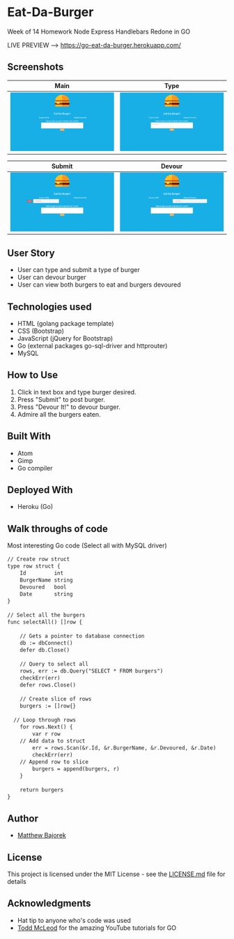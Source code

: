 # Eat-Da-Burger
Week of 14 Homework Node Express Handlebars Redone in GO

LIVE PREVIEW --> https://go-eat-da-burger.herokuapp.com/

## Screenshots

Main | Type
-------------|--------
![Main Image](/readme_images/main.png?raw=true"main.png") | ![Type Image](/readme_images/type.png?raw=true"type.png")

Submit | Devour
-------------|--------
![Submit Image](/readme_images/submit.png?raw=true"submit.png") | ![Devour Image](/readme_images/devour.png?raw=true"devour.png")

## User Story
* User can type and submit a type of burger
* User can devour burger
* User can view both burgers to eat and burgers devoured

## Technologies used
- HTML (golang package template)
- CSS (Bootstrap)
- JavaScript (jQuery for Bootstrap)
- Go (external packages go-sql-driver and httprouter)
- MySQL

## How to Use

1. Click in text box and type burger desired.
2. Press "Submit" to post burger.
3. Press "Devour It!" to devour burger.
4. Admire all the burgers eaten.

## Built With

* Atom
* Gimp
* Go compiler

## Deployed With

* Heroku (Go)

## Walk throughs of code

Most interesting Go code
(Select all with MySQL driver)
```
// Create row struct
type row struct {
	Id         int
	BurgerName string
	Devoured   bool
	Date       string
}

// Select all the burgers
func selectAll() []row {

	// Gets a pointer to database connection
	db := dbConnect()
	defer db.Close()

	// Query to select all
	rows, err := db.Query("SELECT * FROM burgers")
	checkErr(err)
	defer rows.Close()

	// Create slice of rows
	burgers := []row{}

  // Loop through rows
	for rows.Next() {
		var r row
    // Add data to struct
		err = rows.Scan(&r.Id, &r.BurgerName, &r.Devoured, &r.Date)
		checkErr(err)
    // Append row to slice
		burgers = append(burgers, r)
	}

	return burgers
}
```

## Author

* [Matthew Bajorek](https://www.linkedin.com/in/matthewbajorek)

## License

This project is licensed under the MIT License - see the [LICENSE.md](LICENSE.md) file for details

## Acknowledgments

* Hat tip to anyone who's code was used
* [Todd McLeod](https://github.com/GoesToEleven) for the amazing YouTube tutorials for GO
